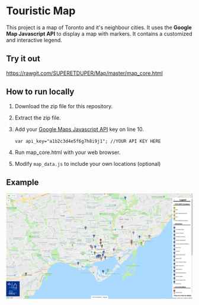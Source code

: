 # Touristic Map
This project is a map of Toronto and it's neighbour cities. It uses the **Google Map Javascript API** to display a map with markers. It contains a customized and interactive legend.

## Try it out
https://rawgit.com/SUPERETDUPER/Map/master/map_core.html

## How to run locally
1. Download the zip file for this repository.
2. Extract the zip file.
3. Add your [Google Maps Javascript API](https://developers.google.com/maps/documentation/javascript/) key on line 10.

	`var api_key="a1b2c3d4e5f6g7h8i9j1"; //YOUR API KEY HERE`
4. Run map_core.html with your web browser.
5. Modify `map_data.js` to include your own locations (optional)

## Example
![screenshot](/readme-screenshot.png)

